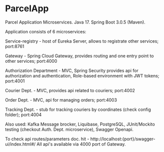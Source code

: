 # ParcelApp
Parcel Application Microservices. Java 17. Spring Boot 3.0.5 (Maven).

Application consists of 6 microservices:

Service-registry - host of Eureka Server, allows to registrate other services; port:8761

Gateway - Spring Cloud Gateway, provides routing and one entry point to other services; port:4000

Authorization Department - MVC, Spring Security provides api for authorization and authentication, Role-based environment with JWT tokens; port:4001

Courier Dept. - MVC, provides api related to couriers; port:4002

Order Dept. - MVC, api for managing orders; port:4003

Tracking Dept. - stub for tracking couriers by coordinates (check config folder); port:4004

Also used: Kafka Message brocker, Liquibase, PostgreSQL, JUnit/Mockito testing (checkout Auth. Dept. microservice), Swagger Openapi.

To check api routes/parameters doc. hit - http://localhost:{port}/swagger-ui/index.html#/ All api's available via 4000 port of Gateway.
